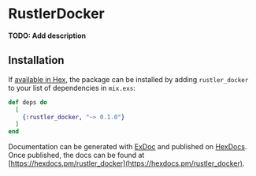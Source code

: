 # RustlerDocker

**TODO: Add description**

## Installation

If [available in Hex](https://hex.pm/docs/publish), the package can be installed
by adding `rustler_docker` to your list of dependencies in `mix.exs`:

```elixir
def deps do
  [
    {:rustler_docker, "~> 0.1.0"}
  ]
end
```

Documentation can be generated with [ExDoc](https://github.com/elixir-lang/ex_doc)
and published on [HexDocs](https://hexdocs.pm). Once published, the docs can
be found at [https://hexdocs.pm/rustler_docker](https://hexdocs.pm/rustler_docker).

